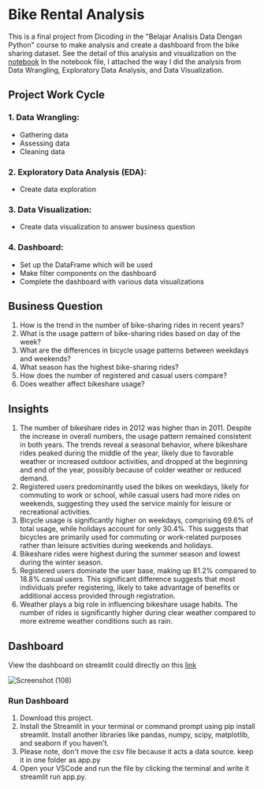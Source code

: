 # Bike Rental Analysis
This is a final project from Dicoding in the "Belajar Analisis Data Dengan Python" course to make analysis and create a dashboard from the bike sharing dataset. See the detail of this analysis and visualization on the [notebook](bike_rental.ipynb) In the notebook file, I attached the way I did the analysis from Data Wrangling, Exploratory Data Analysis, and Data Visualization. 

## Project Work Cycle
### 1. Data Wrangling:
* Gathering data
* Assessing data
* Cleaning data
### 2. Exploratory Data Analysis (EDA):
* Create data exploration
### 3. Data Visualization:
* Create data visualization to answer business question
### 4. Dashboard:
* Set up the DataFrame which will be used
* Make filter components on the dashboard
* Complete the dashboard with various data visualizations

## Business Question
1. How is the trend in the number of bike-sharing rides in recent years?
2. What is the usage pattern of bike-sharing rides based on day of the week?
3. What are the differences in bicycle usage patterns between weekdays and weekends?
4. What season has the highest bike-sharing rides?
5. How does the number of registered and casual users compare?
6. Does weather affect bikeshare usage?

## Insights 
1. The number of bikeshare rides in 2012 was higher than in 2011. Despite the increase in overall numbers, the usage pattern remained consistent in both years. The trends reveal a seasonal behavior, where bikeshare rides peaked during the middle of the year, likely due to favorable weather or increased outdoor activities, and dropped at the beginning and end of the year, possibly because of colder weather or reduced demand.
2. Registered users predominantly used the bikes on weekdays, likely for commuting to work or school, while casual users had more rides on weekends, suggesting they used the service mainly for leisure or recreational activities.
3. Bicycle usage is significantly higher on weekdays, comprising 69.6% of total usage, while holidays account for only 30.4%. This suggests that bicycles are primarily used for commuting or work-related purposes rather than leisure activities during weekends and holidays.
4. Bikeshare rides were highest during the summer season and lowest during the winter season.
5. Registered users dominate the user base, making up 81.2% compared to 18.8% casual users. This significant difference suggests that most individuals prefer registering, likely to take advantage of benefits or additional access provided through registration.
6. Weather plays a big role in influencing bikeshare usage habits. The number of rides is significantly higher during clear weather compared to more extreme weather conditions such as rain.

## Dashboard
View the dashboard on streamlit could directly on this [link ](https://bikeshare-rental.streamlit.app/)





![Screenshot (108)](https://github.com/user-attachments/assets/deece726-40c4-4fc9-871f-66632ddc4fac)
















### Run Dashboard 
1. Download this project.
2. Install the Streamlit in your terminal or command prompt using pip install streamlit. Install another libraries like pandas, numpy, scipy, matplotlib, and seaborn if you haven't.
3. Please note, don't move the csv file because it acts a data source. keep it in one folder as app.py
4. Open your VSCode and run the file by clicking the terminal and write it streamlit run app.py.
